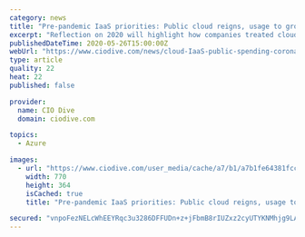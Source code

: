 ```yaml
---
category: news
title: "Pre-pandemic IaaS priorities: Public cloud reigns, usage to grow"
excerpt: "Reflection on 2020 will highlight how companies treated cloud portfolios and adoption. Current indicators do not tell whether optimistic portfolio intentions will play out."
publishedDateTime: 2020-05-26T15:00:00Z
webUrl: "https://www.ciodive.com/news/cloud-IaaS-public-spending-coronavirus/578583/"
type: article
quality: 22
heat: 22
published: false

provider:
  name: CIO Dive
  domain: ciodive.com

topics:
  - Azure

images:
  - url: "https://www.ciodive.com/user_media/cache/a7/b1/a7b1fe64381fcc3f9d9e510557b614f9.jpg"
    width: 770
    height: 364
    isCached: true
    title: "Pre-pandemic IaaS priorities: Public cloud reigns, usage to grow"

secured: "vnpoFezNELcWhEEYRqc3u3286DFFUDn+z+jFbmB8rIUZxz2cyUTYKNMhjg9LA2poNGQ+r8k0imbPPNOnXVUivvqOjpYe9a/f0+rz+8RZgYWnQP4nrtZ/PK59TqMSErFdGhSPAZTKEv75y+oIEQFFup9b2mxhyCB8qVFMaAvJ9aAErmnaxUsd0CHPbwtr0gSc7s/Yxbqjfzg11y78wU5pc9vyM2Xb0/8NO3pvpTOJthfBQDWpoHMzdyx4qDf+JMke/TtjMg63tFSQ4fzDGdthy7WLZ30YF6tP0LwlFJnS1OTExB63xdv5MpIFluCxg35w;BYbw+NTs0Nrnd9Tmp/hp8A=="
---
```


